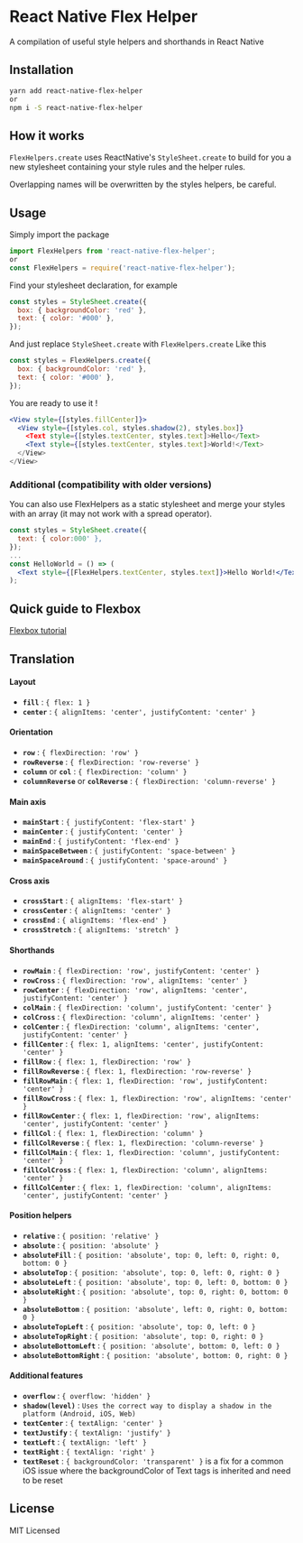 # React Native Flex Helper

A compilation of useful style helpers and shorthands in React Native

## Installation

```sh
yarn add react-native-flex-helper
or
npm i -S react-native-flex-helper
```

## How it works

```FlexHelpers.create``` uses ReactNative's ```StyleSheet.create``` to build for you a new stylesheet containing your style rules and the helper rules.

Overlapping names will be overwritten by the styles helpers, be careful.

## Usage

Simply import the package
```jsx
import FlexHelpers from 'react-native-flex-helper';
or
const FlexHelpers = require('react-native-flex-helper');
```
Find your stylesheet declaration, for example
```jsx
const styles = StyleSheet.create({
  box: { backgroundColor: 'red' },
  text: { color: '#000' },
});
```
And just replace 
```StyleSheet.create``` with ```FlexHelpers.create```
Like this 
```jsx
const styles = FlexHelpers.create({
  box: { backgroundColor: 'red' },
  text: { color: '#000' },
});
```
You are ready to use it !
```jsx
<View style={[styles.fillCenter]}>
  <View style={[styles.col, styles.shadow(2), styles.box]}
    <Text style={[styles.textCenter, styles.text]>Hello</Text>
    <Text style={[styles.textCenter, styles.text]>World!</Text>
  </View>
</View>
```

### Additional (compatibility with older versions)

You can also use FlexHelpers as a static stylesheet and merge your styles with an array (it may not work with a spread operator).
```jsx
const styles = StyleSheet.create({
  text: { color:000' },
});
...
const HelloWorld = () => (
  <Text style={[FlexHelpers.textCenter, styles.text]}>Hello World!</Text>
);
```

## Quick guide to Flexbox

[Flexbox tutorial](https://css-tricks.com/snippets/css/a-guide-to-flexbox/)


## Translation

#### Layout
 - **```fill```** : ```{ flex: 1 }```
 - **```center```** : ```{ alignItems: 'center', justifyContent: 'center' }```
 
#### Orientation
 - **```row```** : ```{ flexDirection: 'row' }```
 - **```rowReverse```** : ```{ flexDirection: 'row-reverse' }```
 - **```column```** or **```col```** : ```{ flexDirection: 'column' }```
 - **```columnReverse```** or **```colReverse```** : ```{ flexDirection: 'column-reverse' }```
 
#### Main axis
 - **```mainStart```** : ```{ justifyContent: 'flex-start' }```
 - **```mainCenter```** : ```{ justifyContent: 'center' }```
 - **```mainEnd```** : ```{ justifyContent: 'flex-end' }```
 - **```mainSpaceBetween```** : ```{ justifyContent: 'space-between' }```
 - **```mainSpaceAround```** : ```{ justifyContent: 'space-around' }```
 
#### Cross axis
 - **```crossStart```** : ```{ alignItems: 'flex-start' }```
 - **```crossCenter```** : ```{ alignItems: 'center' }```
 - **```crossEnd```** : ```{ alignItems: 'flex-end' }```
 - **```crossStretch```** : ```{ alignItems: 'stretch' }```
 
#### Shorthands
 - **```rowMain```** : ```{ flexDirection: 'row', justifyContent: 'center' }```
 - **```rowCross```** : ```{ flexDirection: 'row', alignItems: 'center' }```
 - **```rowCenter```** : ```{ flexDirection: 'row', alignItems: 'center', justifyContent: 'center' }```
 - **```colMain```** : ```{ flexDirection: 'column', justifyContent: 'center' }```
 - **```colCross```** : ```{ flexDirection: 'column', alignItems: 'center' }```
 - **```colCenter```** : ```{ flexDirection: 'column', alignItems: 'center', justifyContent: 'center' }```
 - **```fillCenter```** : ```{ flex: 1, alignItems: 'center', justifyContent: 'center' }```
 - **```fillRow```** : ```{ flex: 1, flexDirection: 'row' }```
 - **```fillRowReverse```** : ```{ flex: 1, flexDirection: 'row-reverse' }```
 - **```fillRowMain```** : ```{ flex: 1, flexDirection: 'row', justifyContent: 'center' }```
 - **```fillRowCross```** : ```{ flex: 1, flexDirection: 'row', alignItems: 'center' }```
 - **```fillRowCenter```** : ```{ flex: 1, flexDirection: 'row', alignItems: 'center', justifyContent: 'center' }```
 - **```fillCol```** : ```{ flex: 1, flexDirection: 'column' }```
 - **```fillColReverse```** : ```{ flex: 1, flexDirection: 'column-reverse' }```
 - **```fillColMain```** : ```{ flex: 1, flexDirection: 'column', justifyContent: 'center' }```
 - **```fillColCross```** : ```{ flex: 1, flexDirection: 'column', alignItems: 'center' }```
 - **```fillColCenter```** : ```{ flex: 1, flexDirection: 'column', alignItems: 'center', justifyContent: 'center' }```
 
#### Position helpers
 - **```relative```** : ```{ position: 'relative' }```
 - **```absolute```** : ```{ position: 'absolute' }```
 - **```absoluteFill```** : ```{ position: 'absolute', top: 0, left: 0, right: 0, bottom: 0 }```
 - **```absoluteTop```** : ```{ position: 'absolute', top: 0, left: 0, right: 0 }```
 - **```absoluteLeft```** : ```{ position: 'absolute', top: 0, left: 0, bottom: 0 }```
 - **```absoluteRight```** : ```{ position: 'absolute', top: 0, right: 0, bottom: 0 }```
 - **```absoluteBottom```** : ```{ position: 'absolute', left: 0, right: 0, bottom: 0 }```
 - **```absoluteTopLeft```** : ```{ position: 'absolute', top: 0, left: 0 }```
 - **```absoluteTopRight```** : ```{ position: 'absolute', top: 0, right: 0 }```
 - **```absoluteBottomLeft```** : ```{ position: 'absolute', bottom: 0, left: 0 }```
 - **```absoluteBottomRight```** : ```{ position: 'absolute', bottom: 0, right: 0 }```
 
#### Additional features
 - **```overflow```** : ```{ overflow: 'hidden' }```
 - **```shadow(level)```** : ```Uses the correct way to display a shadow in the platform (Android, iOS, Web)```
 - **```textCenter```** : ```{ textAlign: 'center' }```
 - **```textJustify```** : ```{ textAlign: 'justify' }```
 - **```textLeft```** : ```{ textAlign: 'left' }```
 - **```textRight```** : ```{ textAlign: 'right' }```
 - **```textReset```** : ```{ backgroundColor: 'transparent' }``` is a fix for a common iOS issue where the backgroundColor of Text tags is inherited and need to be reset

## License

MIT Licensed
